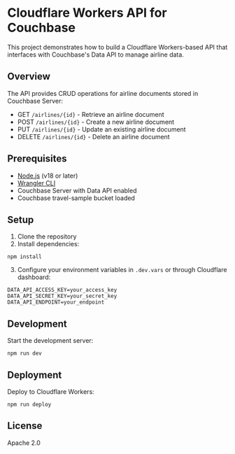# Cloudflare Workers API for Couchbase

This project demonstrates how to build a Cloudflare Workers-based API that interfaces with Couchbase's Data API to manage airline data.

## Overview

The API provides CRUD operations for airline documents stored in Couchbase Server:
- GET `/airlines/{id}` - Retrieve an airline document
- POST `/airlines/{id}` - Create a new airline document
- PUT `/airlines/{id}` - Update an existing airline document
- DELETE `/airlines/{id}` - Delete an airline document

## Prerequisites

- [Node.js](https://nodejs.org/) (v18 or later)
- [Wrangler CLI](https://developers.cloudflare.com/workers/wrangler/install-and-update/)
- Couchbase Server with Data API enabled
- Couchbase travel-sample bucket loaded

## Setup

1. Clone the repository
2. Install dependencies:
```
npm install
```
3. Configure your environment variables in `.dev.vars` or through Cloudflare dashboard:
```
DATA_API_ACCESS_KEY=your_access_key
DATA_API_SECRET_KEY=your_secret_key
DATA_API_ENDPOINT=your_endpoint
```

## Development

Start the development server:
```
npm run dev
```

## Deployment

Deploy to Cloudflare Workers:
```
npm run deploy
```

## License

Apache 2.0 
